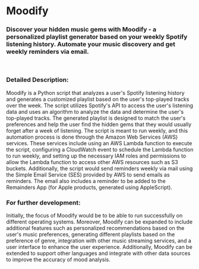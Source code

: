 # Moodify

### Discover your hidden music gems with Moodify - a personalized playlist generator based on your weekly Spotify listening history. Automate your music discovery and get weekly reminders via email.
<br />

### Detailed Description:

Moodify is a Python script that analyzes a user's Spotify listening history and generates a customized playlist based on the user's top-played tracks over the week. The script utilizes Spotify's API to access the user's listening data and uses an algorithm to analyze the data and determine the user's top-played tracks. The generated playlist is designed to match the user's preferences and help the user find the hidden gems that they would usually forget after a week of listening. The script is meant to run weekly, and this automation process is done through the Amazon Web Services (AWS) services. These services include using an AWS Lambda function to execute the script, configuring a CloudWatch event to schedule the Lambda function to run weekly, and setting up the necessary IAM roles and permissions to allow the Lambda function to access other AWS resources such as S3 buckets. Additionally, the script would send reminders weekly via mail using the Simple Email Service (SES) provided by AWS to send emails as reminders. The email also includes a reminder to be added to the Remainders App (for Apple products, generated using AppleScript).

### For further development:
Initially, the focus of Moodify would be to be able to run successfully on different operating systems. Moreover, Moodify can be expanded to include additional features such as personalized recommendations based on the user's music preferences, generating different playlists based on the preference of genre, integration with other music streaming services, and a user interface to enhance the user experience. Additionally, Moodify can be extended to support other languages and integrate with other data sources to improve the accuracy of mood analysis.



